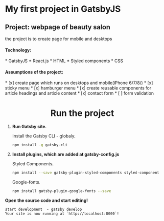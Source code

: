 <h1>My first project in GatsbyJS</h1>
<h2>Project: webpage of beauty salon</h2>
the project is to create page for mobile and desktops

<h4>Technology:</h4>
* GatsbyJS
* React.js
* HTML
* Styled components
* CSS


<h4>Assumptions of the project:</h4>
 * [x]  create page which runs on desktops and mobile(iPhone 6/7/8/)
 * [x] sticky menu
 * [x] hamburger menu
 * [x] create reusable components for article headings and article content
 * [x] contact form
 * [ ] form validation 
<p align="center">
  </p>
<h1 align="center">
 Run the project
</h1>


1.  **Run Gatsby site.**

    Install the Gatsby CLI - globaly.

    ```sh
    npm install -g gatsby-cli
    ```

1.  **Install plugins, which are added at gatsby-config.js**
    
    Styled Components.

    ```sh
    npm install --save gatsby-plugin-styled-components styled-components babel-plugin-styled-components
    ```

    Google-fonts.

    ```sh
    npm install gatsby-plugin-google-fonts --save
    ```


  **Open the source code and start editing!**

    start development  - gatsby develop
    Your site is now running at `http://localhost:8000`!

